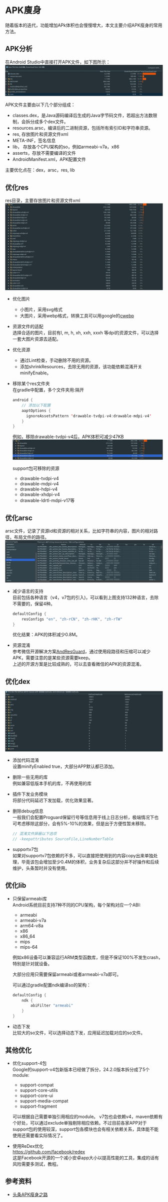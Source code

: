 # APK廋身
随着版本的迭代，功能增加APk体积也会慢慢增大，本文主要介绍APK瘦身的常用方法。


## APK分析
在Android Studio中直接打开APK文件，如下图所示：
![APK文件组成](./image/apk_size.png)

APK文件主要由以下几个部分组成：
- classes.dex，是Java源码编译后生成的Java字节码文件，若超出方法数限制，会拆分成多个dex文件。
- resources.arsc，编译后的二进制资源，包括所有索引ID和字符串资源。
- res, 存放图片和资源文件xml
- META-INF，签名信息
- lib， 存放各个CPU架构的so，例如armeabi-v7a，x86
- asserts，存放不需要编译的文件
- AndroidManifest.xml，APK配置文件

主要优化点在：dex，arsc，res, lib


## 优化res
res目录，主要存放图片和资源文件xml
![](./image/apk_res.png)
- 优化图片  
  - 小图片，采用svg格式
  - 大图片，采用webp格式，转换工具可以用google的[cwebp](https://developers.google.com/speed/webp/docs/using)

- 资源文件的适配  
  选择合适的图片，目前有l, m, h, xh, xxh, xxxh 等dpi的资源文件，可以选择一套大图片资源去适配。

- 优化资源
  - 通过Lint检查，手动删除不用的资源。
  - 添加shrinkResources，去除无用的资源，该功能依赖混淆开关minifyEnable。

- 移除某个res文件夹  
  在gradle中配置，多个文件夹用:隔开
  ```Java
  android {
      // 添加以下配置
      aaptOptions {
        ignoreAssetsPattern 'drawable-tvdpi-v4:drawable-mdpi-v4'
      }
  }
  ```

  例如，移除drawable-tvdpi-v4后，APK体积可减少47KB
  ![](./image/apk_res_tvdpi.png)

  support包可移除的资源
    - drawable-tvdpi-v4
    - drawable-mdpi-v4
    - drawable-hdpi-v4
    - drawable-xhdpi-v4
    - drawable-ldrtl-mdpi-v17等


## 优化arsc
arsc文件，记录了资源id和资源的相对关系，比如字符串的内容，图片的相对路径，布局文件的路径。
![](./image/apk_resource_string.png)

- 减少语言的支持  
  目前包括各种语言（v4，v7包的引入)，可以看到上图支持132种语言，去除不需要的，保留4种。
  ```Java
  defaultConfig {
      resConfigs "en", "zh-rCN", "zh-rHK", "zh-rTW"
  }
  ```
  优化结果：APK的体积减少0.8M。

- 资源混淆  
  参考微信开源解决方案[AndResGuard](https://github.com/shwenzhang/AndResGuard)，通过使用段路径和压缩可以减少APK，需要注意的是某些资源需要keep。  
  上述的开源方案是比较成熟的，可以去查看微信的APK的资源混淆。

## 优化dex
![](./image/apk_method_count.png)
- 添加代码混淆  
  设置minifyEnabled true，大部分APP默认都已添加。

- 删除一些无用的库  
  例如兼容低版本手机的库，不再使用的库

- 插件下发业务模块  
  将部分代码延迟下发加载，优化效果显著。

- 删除debug信息   
  一般我们会配置Proguard保留行号等信息用于线上日志分析，极端情况下也可考虑移除这部分，会有5%-10%的效果，但是出于方便性暂未移除。
  ```Java
  // 混淆文件屏蔽以下选项
  // -keepattributes SourceFile,LineNumberTable
  ```

- supportv7包  
  如果对supportv7包依赖的不多，可以直接把使用到的内容copy出来单独处理，毕竟该包会增加至少0.4M的体积，业务复杂后这部分并不好操作和后续维护，头条暂时并没有使用。

## 优化lib
- 只保留armeabi库  
  Android系统目前支持7种不同的CPU架构，每个架构对应一个ABI:
    - armeabi
    - armeabi-v7a
    - arm64-v8a
    - x86
    - x86_64
    - mips
    - mips-64

  例如x86设备可以兼容运行ARM类型函数库，但是不保证100%不发生crash，特别是针对就设备。

  大部分应用只需要保留armeabi或者armeabi-v7a即可。

  可以通过gradle配置ndk编译so的架构：
  ```Java
  defaultConfig {
      ndk {
          abiFilter "armeabi"
      }
  }
  ```

- 动态下发  
  比较大的so文件，可以选择动态下发，应用延迟加载对应的so文件。


## 其他优化
- 优化support-4包  
  Google的support-v4包新版本已经做了拆分，24.2.0版本拆分成了5个module:
    - support-compat
    - support-core-utils
    - support-core-ui
    - support-media-compat
    - support-fragment

  可以根据自己需要单独引用相应的module。 v7包也会依赖v4，maven依赖有个好处，可以通过exclude单独剔除相应依赖。不过目前各家APP对于support包的使用较深，support包各模块也会有相关依赖关系，具体能不能使用还需要看实际情况了。

- 使用ReDex优化  
  https://github.com/facebook/redex  
  这是Facebook开源的一个减小安卓app大小以提高性能的工具，集成的话有风险需要多测试，教程。


## 参考资料
- [头条APK瘦身之路](http://www.toutiao.com/a6420574013538320641/)

